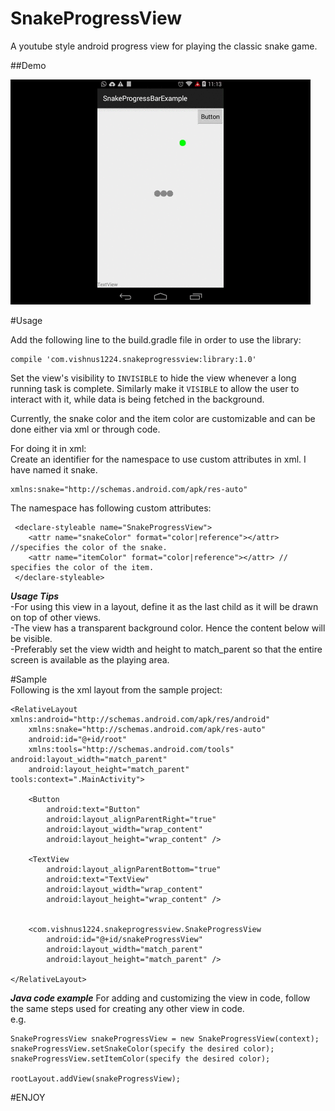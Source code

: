 # SnakeProgressView
A youtube style android progress view for playing the classic snake game.

##Demo

![](https://github.com/vishnus1224/SnakeProgressView/blob/master/Project/demo/demo.gif)

#Usage   

Add the following line to the build.gradle file in order to use the library:
```
compile 'com.vishnus1224.snakeprogressview:library:1.0'
```

Set the view's visibility to `INVISIBLE` to hide the view whenever a long running task is complete. Similarly make it `VISIBLE` to allow the user to interact with it, while data is being fetched in the background.   

Currently, the snake color and the item color are customizable and can be done either via xml or through code.

For doing it in xml:   
Create an identifier for the namespace to use custom attributes in xml. I have named it snake.
```
xmlns:snake="http://schemas.android.com/apk/res-auto"
```    

The namespace has following custom attributes:
```
 <declare-styleable name="SnakeProgressView">
    <attr name="snakeColor" format="color|reference"></attr> //specifies the color of the snake.
    <attr name="itemColor" format="color|reference"></attr> // specifies the color of the item.
 </declare-styleable>
```

***Usage Tips***  
-For using this view in a layout, define it as the last child as it will be drawn on top of other views.    
-The view has a transparent background color. Hence the content below will be visible.  
-Preferably set the view width and height to match_parent so that the entire screen is available as the playing area.

#Sample   
Following is the xml layout from the sample project:
```
<RelativeLayout xmlns:android="http://schemas.android.com/apk/res/android"
    xmlns:snake="http://schemas.android.com/apk/res-auto"
    android:id="@+id/root"
    xmlns:tools="http://schemas.android.com/tools" android:layout_width="match_parent"
    android:layout_height="match_parent"  tools:context=".MainActivity">

    <Button
        android:text="Button"
        android:layout_alignParentRight="true"
        android:layout_width="wrap_content"
        android:layout_height="wrap_content" />

    <TextView
        android:layout_alignParentBottom="true"
        android:text="TextView"
        android:layout_width="wrap_content"
        android:layout_height="wrap_content" />


    <com.vishnus1224.snakeprogressview.SnakeProgressView
        android:id="@+id/snakeProgressView"
        android:layout_width="match_parent"
        android:layout_height="match_parent" />

</RelativeLayout>
```

***Java code example***
For adding and customizing the view in code, follow the same steps used for creating any other view in code.   
e.g.   
```
SnakeProgressView snakeProgressView = new SnakeProgressView(context);
snakeProgressView.setSnakeColor(specify the desired color);
snakeProgressView.setItemColor(specify the desired color);

rootLayout.addView(snakeProgressView);
```

#ENJOY
